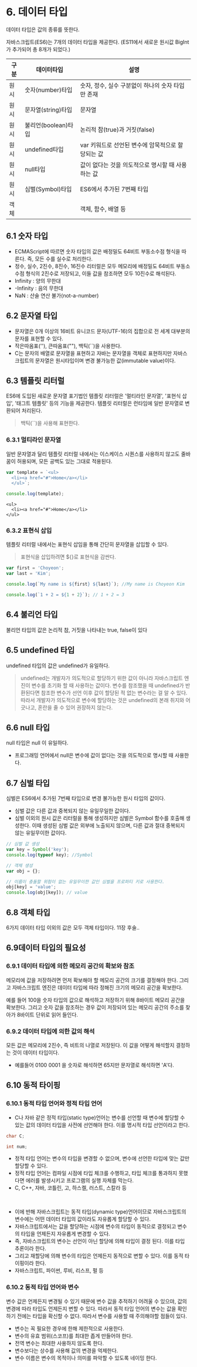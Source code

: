 # 6. 데이터 타입
데이터 타입은 값의 종류를 뜻한다.
<br>

자바스크립트(ES6)는 7개의 데이터 타입을 제공한다. (ES11에서 새로운 원시값 BigInt가 추가되어 총 8개가 되었다.)

|구분|데이터타입|설명|
|------|---|---|
|원시|숫자(number)타입|숫자, 정수, 실수 구분없이 하나의 숫자 타입만 존재|
|원시|문자열(string)타입|문자열|
|원시|불리언(boolean)타입|논리적 참(true)과 거짓(false)|
|원시|undefined타입|var 키워드로 선언된 변수에 암묵적으로 할당되는 값|
|원시|null타입|값이 없다는 것을 의도적으로 명시할 때 사용하는 값|
|원시|심벌(Symbol)타입|ES6에서 추가된 7번째 타입|
|객체||객체, 함수, 배열 등

## 6.1 숫자 타입
- ECMAScript에 따르면 숫자 타입의 값은 배정밀도 64비트 부동소수점 형식을 따른다. 즉, 모든 수를 실수로 처리한다. 
- 정수, 실수, 2진수, 8진수, 16진수 리터럴은 모두 메모리에 배정밀도 64비트 부동소수점 형식의 2진수로 저장되고, 이들 값을 참조하면 모두 10진수로 해석된다. 
- Infinity : 양의 무한대
- -Infinity : 음의 무한대
- NaN : 산술 연산 불가(not-a-number)

## 6.2 문자열 타입
- 문자열은 0개 이상의 16비트 유니코드 문자(UTF-16)의 집합으로 전 세계 대부분의 문자를 표현할 수 있다.
- 작은따옴표(''), 큰따옴표(""), 백틱(``)을 사용한다. 
- C는 문자의 배열로 문자열을 표현하고 자바는 문자열을 객체로 표현하지만 자바스크립트의 문자열은 원시타입이며 변경 불가능한 값(immutable value)이다.

## 6.3 템플릿 리터럴
ES6에 도입된 새로운 문자열 표기법인 템플릿 리터럴은 '멀티라인 문자열', '표현식 삽입', '태그트 템플릿' 등의 기능을 제공한다. 템플릿 리터럴은 런타임에 일반 문자열로 변환되어 처리된다. 
> 백틱(``)을 사용해 표현한다. 

### 6.3.1 멀티라인 문자열
일반 문자열과 달리 템플릿 리터럴 내에서는 이스케이스 시퀀스를 사용하지 않고도 줄바꿈이 허용되며, 모든 공백도 있는 그대로 적용된다. 
```js
var template = `<ul>
  <li><a href="#">Home</a></li>
  </ul>`;

console.log(template);
```
```
<ul>
  <li><a href="#">Home</a></li>
</ul>
```

### 6.3.2 표현식 삽입
템플릿 리터럴 내에서는 표현식 삽임을 통해 간단히 문자열을 삽입할 수 있다. 
> 표현식을 삽입하려면 ${}로 표현식을 감싼다.
```js
var first = 'Choyeon';
var last = 'Kim';

console.log(`My name is ${first} ${last}`); //My name is Choyeon Kim

```

```js
console.log(`1 + 2 = ${1 + 2}`); // 1 + 2 = 3
```

## 6.4 불리언 타입
불리언 타입의 값은 논리적 참, 거짓을 나타내는 true, false이 있다

## 6.5 undefined 타입
undefined 타입의 값은 undefined가 유일하다.
> undefined는 개발자가 의도적으로 할당하기 위한 값이 아니라 자바스크립트 엔진이 변수를 초기화 할 때 사용하는 값이다. 변수를 참조했을 때 undefined가 반환된다면 참조한 변수가 선언 이후 값이 할당된 적 없는 변수라는 걸 알 수 있다. 따라서 개발자가 의도적으로 변수에 할당하는 것은 undefined의 본래 취지와 어긋나고, 혼란을 줄 수 있어 권장하지 않는다.

## 6.6 null 타입
null 타입은 null 이 유일하다.
- 프로그래밍 언어에서 null은 변수에 값이 없다는 것을 의도적으로 명시할 때 사용한다. 

## 6.7 심벌 타입
심벌은 ES6에서 추가된 7번째 타입으로 변경 불가능한 원시 타입의 값이다. 
- 심벌 값은 다른 값과 중복되지 않는 유일무일한 값이다.
- 심벌 이외의 원시 값은 리터럴을 통해 생성하지만 심벌은 Symbol 함수를 호출해 생성한다. 이때 생성된 심벌 값은 외부에 노출되지 않으며, 다른 값과 절대 중복되지 않는 유일무이한 값이다.

```js
// 심벌 값 생성
var key = Symbol('key');
console.log(typeof key); //Symbol

// 객체 생성
var obj = {};

// 이름이 충돌할 위험이 없는 유일무이한 값인 심벌을 프로퍼티 키로 사용한다.
obj[key] = 'value';
console.log(obj[key]); // value
```
## 6.8 객체 타입
6가지 데이터 타입 이외의 값은 모두 객체 타입이다.
11장 후술..

## 6.9데이터 타입의 필요성
### 6.9.1 데이터 타입에 의한 메모리 공간의 확보와 참조
메모리에 값을 저장하려면 먼저 확보해야 할 메모리 공간의 크기를 결정해야 한다. 그리고 자바스크립트 엔진은 데이터 타입에 따라 정해진 크기의 메모리 공간을 확보한다. 
<br>

예를 들어 100을 숫자 타입의 값으로 해석하고 저장하기 위해 8바이트 메모리 공간을 확보한다. 그리고 숫자 값을 참조하는 경우 값이 저장되어 있는 메모리 공간의 주소를 찾아가 8바이트 단위로 읽어 들인다. 

### 6.9.2 데이터 타입에 의한 값의 해석
모든 값은 메모리에 2진수, 즉 비트의 나열로 저장된다. 이 값을 어떻게 해석할지 결정하는 것이 데이터 타입이다.
- 예를들어 0100 0001 을 숫자로 해석하면 65지만 문자열로 해석하면 'A'다. 

## 6.10 동적 타이핑
### 6.10.1 동적 타입 언어와 정적 타입 언어
- C나 자바 같은 정적 타입(static type)언어는 변수를 선언할 때 변수에 할당할 수 있는 값의 데이터 타입을 사전에 선언해야 한다. 이를 명시적 타입 선언이라고 한다. 
```c
char C;

int num;
```
- 정적 타입 언어는 변수의 타입을 변경할 수 없으며, 변수에 선언한 타입에 맞는 값만 할당할 수 있다. 
- 정적 타입 언어는 컴파일 시점에 타입 체크를 수행하고, 타입 체크를 통과하지 못했다면 에러를 발생시키고 프로그램의 실행 자체를 막는다. 
- C, C++, 자바, 코틀린, 고, 하스켈, 러스트, 스칼라 등

<br>

- 이에 반해 자바스크립트는 동적 타입(dynamic type)언어이므로 자바스크립트의 변수에는 어떤 데이터 타입의 값이라도 자유롭게 할당할 수 있다.
- 자바스크립트에서는 값을 할당하는 시점에 변수의 타입이 동적으로 결정되고 변수의 타입을 언제든지 자유롭게 변경할 수 있다. 
- 즉, 자바스크립트의 변수는 선언이 아닌 할당에 의해 타입이 결정 된다. 이를 타입 추론이라 한다.
- 그리고 재할당에 의해 변수의 타입은 언제든지 동적으로 변할 수 있다. 이를 동적 타이핑이라 한다. 
- 자바스크립트, 파이썬, 루비, 리스프, 펄 등

### 6.10.2 동적 타입 언어와 변수

변수 값은 언제든지 변경될 수 있기 때문에 변수 값을 추적하기 어려울 수 있으먀, 값의 변경에 따라 타입도 언제든지 변할 수 있다. 따라서 동적 타입 언어의 변수는 값을 확인하기 전에는 타입을 확신할 수 없다. 따라서 변수를 사용할 때 주의해야할 점들이 있다.
- 변수는 꼭 필요한 경우에 한해 제한적으로 사용한다. 
- 변수의 유효 범위(스코프)를 최대한 좁게 만들어야 한다.
- 전역 변수는 최대한 사용하지 않도록 한다.
- 변수보다는 상수를 사용해 값의 변경을 억제한다.
- 변수 이름은 변수의 목적이나 의미를 파악할 수 있도록 네이밍 한다. 


